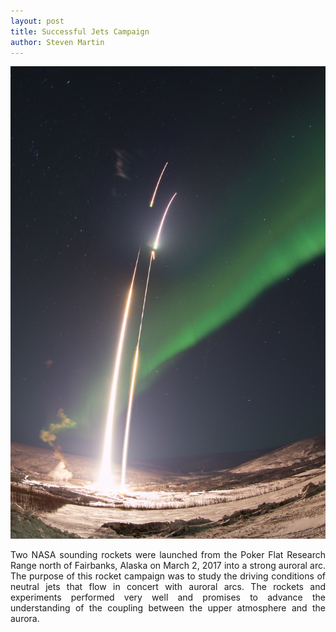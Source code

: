 ```yaml
---
layout: post
title: Successful Jets Campaign
author: Steven Martin
---
```


<img src="../images/AuroralJetsLaunch.png" height="50%">

<p align="JUSTIFY">
Two NASA sounding rockets were launched from the Poker Flat Research Range north of Fairbanks, Alaska on March 2, 2017 into a strong auroral arc.  The purpose of this rocket campaign was to study the driving conditions of neutral jets that flow in concert with auroral arcs.  The rockets and experiments performed very well and promises to advance the understanding of the coupling between the upper atmosphere and the aurora.
</p>
